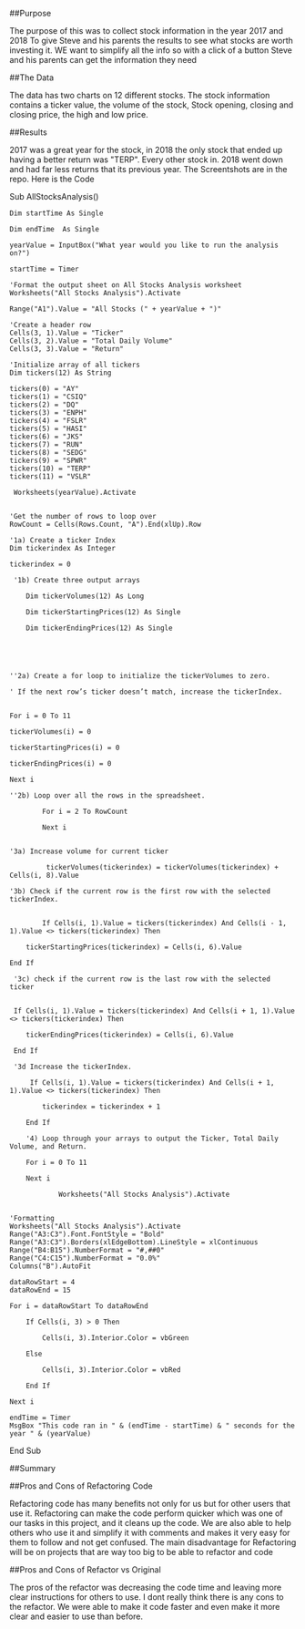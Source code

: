 ##Purpose

The purpose of this was to collect stock information in the year 2017 and 2018 To give Steve and his parents the results to see what stocks are worth investing it. WE want to simplify all the info so with a click of a button Steve and his parents can get the information they need

##The Data

The data has two charts on 12 different stocks. The stock information contains a ticker value, the volume of the stock, Stock opening, closing and closing price, the high and low price. 

##Results

2017 was a great year for the stock, in 2018 the only stock that ended up having a better return was "TERP". Every other stock in. 2018 went down and had far less returns that its previous year. The Screentshots are in the repo. Here is the Code

Sub AllStocksAnalysis()



    Dim startTime As Single
    
    Dim endTime  As Single

    yearValue = InputBox("What year would you like to run the analysis on?")

    startTime = Timer
    
    'Format the output sheet on All Stocks Analysis worksheet
    Worksheets("All Stocks Analysis").Activate
    
    Range("A1").Value = "All Stocks (" + yearValue + ")"
    
    'Create a header row
    Cells(3, 1).Value = "Ticker"
    Cells(3, 2).Value = "Total Daily Volume"
    Cells(3, 3).Value = "Return"

    'Initialize array of all tickers
    Dim tickers(12) As String
    
    tickers(0) = "AY"
    tickers(1) = "CSIQ"
    tickers(2) = "DQ"
    tickers(3) = "ENPH"
    tickers(4) = "FSLR"
    tickers(5) = "HASI"
    tickers(6) = "JKS"
    tickers(7) = "RUN"
    tickers(8) = "SEDG"
    tickers(9) = "SPWR"
    tickers(10) = "TERP"
    tickers(11) = "VSLR"
    
     Worksheets(yearValue).Activate
    
  
    'Get the number of rows to loop over
    RowCount = Cells(Rows.Count, "A").End(xlUp).Row
    
    '1a) Create a ticker Index
    Dim tickerindex As Integer
    
    tickerindex = 0
    
     '1b) Create three output arrays
     
        Dim tickerVolumes(12) As Long
        
        Dim tickerStartingPrices(12) As Single
        
        Dim tickerEndingPrices(12) As Single

     
        
    
    
    ''2a) Create a for loop to initialize the tickerVolumes to zero.
    
    ' If the next row’s ticker doesn’t match, increase the tickerIndex.
    
    
    For i = 0 To 11
    
    tickerVolumes(i) = 0
    
    tickerStartingPrices(i) = 0
    
    tickerEndingPrices(i) = 0
    
    Next i
    
    ''2b) Loop over all the rows in the spreadsheet.
    
            For i = 2 To RowCount
            
            Next i
            

    '3a) Increase volume for current ticker
    
             tickerVolumes(tickerindex) = tickerVolumes(tickerindex) + Cells(i, 8).Value
             
    '3b) Check if the current row is the first row with the selected tickerIndex.
    

            If Cells(i, 1).Value = tickers(tickerindex) And Cells(i - 1, 1).Value <> tickers(tickerindex) Then
    
        tickerStartingPrices(tickerindex) = Cells(i, 6).Value
        
    End If
    
     '3c) check if the current row is the last row with the selected ticker
     

     If Cells(i, 1).Value = tickers(tickerindex) And Cells(i + 1, 1).Value <> tickers(tickerindex) Then
     
        tickerEndingPrices(tickerindex) = Cells(i, 6).Value
        
     End If
     
     '3d Increase the tickerIndex.
     
         If Cells(i, 1).Value = tickers(tickerindex) And Cells(i + 1, 1).Value <> tickers(tickerindex) Then
         
            tickerindex = tickerindex + 1
            
        End If
        
        '4) Loop through your arrays to output the Ticker, Total Daily Volume, and Return.
        
        For i = 0 To 11
        
        Next i
        
                Worksheets("All Stocks Analysis").Activate
        
    
    'Formatting
    Worksheets("All Stocks Analysis").Activate
    Range("A3:C3").Font.FontStyle = "Bold"
    Range("A3:C3").Borders(xlEdgeBottom).LineStyle = xlContinuous
    Range("B4:B15").NumberFormat = "#,##0"
    Range("C4:C15").NumberFormat = "0.0%"
    Columns("B").AutoFit

    dataRowStart = 4
    dataRowEnd = 15

    For i = dataRowStart To dataRowEnd
        
        If Cells(i, 3) > 0 Then
            
            Cells(i, 3).Interior.Color = vbGreen
            
        Else
        
            Cells(i, 3).Interior.Color = vbRed
            
        End If
        
    Next i
 
    endTime = Timer
    MsgBox "This code ran in " & (endTime - startTime) & " seconds for the year " & (yearValue)

End Sub
   
    
##Summary

##Pros and Cons of Refactoring Code

Refactoring code has many benefits not only for us but for other users that use it. Refactoring can make the code perform quicker which was one of our tasks in this project, and it cleans up the code. We are also able to help others who use it and simplify it with comments and makes it very easy for them to follow and not get confused. The main disadvantage for Refactoring will be on projects that are way too big to be able to refactor and code


##Pros and Cons of Refactor vs Original

The pros of the refactor was decreasing the code time and leaving more clear instructions for others to use. I dont really think there is any cons to the refactor. We were able to make it code faster and even make it more clear and easier to use than before.
